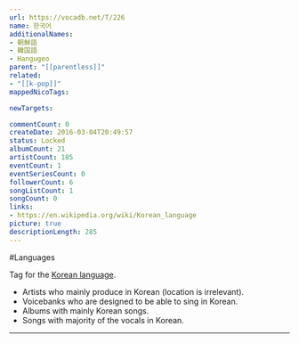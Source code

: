 ```yaml
---
url: https://vocadb.net/T/226
name: 한국어
additionalNames: 
- 朝鮮語
- 韓国語
- Hangugeo
parent: "[[parentless]]"
related:
- "[[k-pop]]"
mappedNicoTags:

newTargets:

commentCount: 0
createDate: 2016-03-04T20:49:57
status: Locked
albumCount: 21
artistCount: 185
eventCount: 1
eventSeriesCount: 0
followerCount: 6
songListCount: 1
songCount: 0
links: 
- https://en.wikipedia.org/wiki/Korean_language
picture: true
descriptionLength: 285
---
```


#Languages

Tag for the [Korean language](https://en.wikipedia.org/wiki/Korean_language).

- Artists who mainly produce in Korean (location is irrelevant).
- Voicebanks who are designed to be able to sing in Korean.
- Albums with mainly Korean songs.
- Songs with majority of the vocals in Korean.

---

